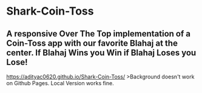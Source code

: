 # Shark-Coin-Toss
## A responsive Over The Top implementation of a Coin-Toss app with our favorite Blahaj at the center. If Blahaj Wins you Win if Blahaj Loses you Lose! 

https://adityac0620.github.io/Shark-Coin-Toss/ >Background doesn't work on Github Pages. Local Version works fine.
